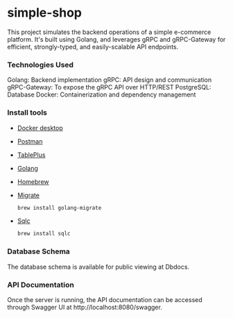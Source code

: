 # simple-shop
This project simulates the backend operations of a simple e-commerce platform. It's built using Golang, and leverages gRPC and gRPC-Gateway for efficient, strongly-typed, and easily-scalable API endpoints.

### Technologies Used
Golang: Backend implementation
gRPC: API design and communication
gRPC-Gateway: To expose the gRPC API over HTTP/REST
PostgreSQL: Database
Docker: Containerization and dependency management

### Install tools

- [Docker desktop](https://www.docker.com/products/docker-desktop)
- [Postman](https://www.postman.com/downloads/)
- [TablePlus](https://tableplus.com/)
- [Golang](https://golang.org/)
- [Homebrew](https://brew.sh/)
- [Migrate](https://github.com/golang-migrate/migrate/tree/master/cmd/migrate)

    ```bash
    brew install golang-migrate
    ```

- [Sqlc](https://github.com/kyleconroy/sqlc#installation)

    ```bash
    brew install sqlc
    ```

### Database Schema
The database schema is available for public viewing at Dbdocs.

### API Documentation
Once the server is running, the API documentation can be accessed through Swagger UI at http://localhost:8080/swagger.
